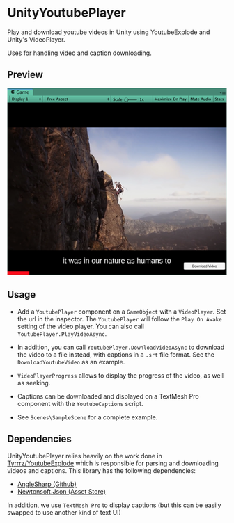 # UnityYoutubePlayer
Play and download youtube videos in Unity using YoutubeExplode and Unity's VideoPlayer.

Uses for handling video and caption downloading.


## Preview
![](screenshot.png)

## Usage
- Add a `YoutubePlayer` component on a `GameObject` with a `VideoPlayer`. Set the url in the inspector.
The `YoutubePlayer` will follow the `Play On Awake` setting of the video player. You can also call `YoutubePlayer.PlayVideoAsync`.

- In addition, you can call `YoutubePlayer.DownloadVideoAsync` to download the video to a file instead, with captions in a `.srt` file format. See the `DownloadYoutubeVideo` as an example.

- `VideoPlayerProgress` allows to display the progress of the video, as well as seeking.

- Captions can be downloaded and displayed on a TextMesh Pro component with the `YoutubeCaptions` script.

- See `Scenes\SampleScene` for a complete example.

## Dependencies
UnityYoutubePlayer relies heavily on the work done in [Tyrrrz/YoutubeExplode](https://github.com/Tyrrrz/YoutubeExplode) which is responsible for parsing and downloading videos and captions. This library has the following dependencies:

- [AngleSharp (Github)](https://github.com/AngleSharp/AngleSharp)
- [Newtonsoft.Json (Asset Store)](https://assetstore.unity.com/packages/tools/input-management/json-net-for-unity-11347)

In addition, we use `TextMesh Pro` to display captions (but this can be easily swapped to use another kind of text UI)
